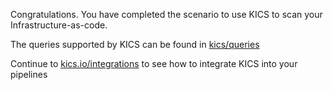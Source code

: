 Congratulations. You have completed the scenario to use KICS to scan your Infrastructure-as-code. 

The queries supported by KICS can be found in [kics/queries](https://docs.kics.io/latest/queries/)

Continue to [kics.io/integrations](https://docs.kics.io/latest/integrations) to see how to integrate KICS into your pipelines


